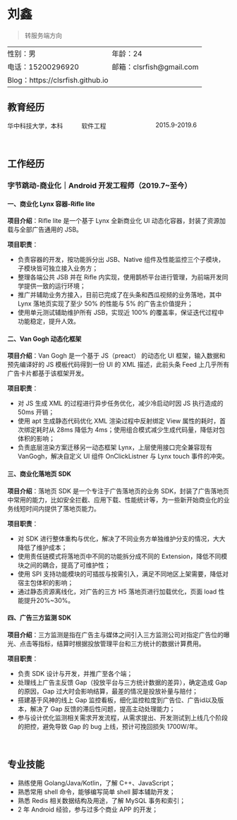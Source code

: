 
<h1>刘鑫</h1>

> 转服务端方向

<table style="cellpadding:0;">
    <tr>
        <td style="border:none;padding-left:0;">性别：男</td>
        <td style="border:none;padding-left:0;">年龄：24</td>
    </tr>
    <tr>
        <td style="border:none;padding-left:0;">电话：15200296920</td>
        <td style="border:none;padding-left:0;">邮箱：clsrfish@gmail.com</td>
    </tr>
    <tr>
        <td style="border:none;padding-left:0;">Blog：https://clsrfish.github.io</td>
    </tr>
</table>

## 教育经历

<ul style="padding-inline-start:0;list-style:none;display: flex;justify-content: space-between;">
    <li style="display:inline;width:100%;padding-left:0;"><span>华中科技大学，本科</span></li>
    <li style="display:inline;width:100%;padding-left:0;"><span>软件工程</span></li>
    <li style="display:inline;width:100%;padding-left:0;"><span>2015.9-2019.6</span></li>
</ul>
<br/>

## 工作经历

### 字节跳动-商业化｜Android 开发工程师（2019.7~至今）

#### 一、商业化 Lynx 容器-Rifle lite

**项目介绍**：Rifle lite 是一个基于 Lynx 全新商业化 UI 动态化容器，封装了资源加载与全部广告通用的 JSB。

**项目职责**：

- 负责容器的开发，按功能拆分出 JSB、Native 组件及性能监控三个子模块，子模块皆可独立接入业务方；
- 整理各端公共 JSB 并在 Rifle 内实现，使用鹊桥平台进行管理，为前端开发同学提供一致的运行环境；
- 推广并辅助业务方接入，目前已完成了在头条和西瓜视频的业务落地，其中 Lynx 落地页实现了至少 50% 的性能与 5% 的广告主价值提升；
- 使用单元测试辅助维护所有 JSB，实现近 100% 的覆盖率，保证迭代过程中功能稳定，提升人效。

#### 二、Van Gogh 动态化框架

**项目介绍**：Van Gogh 是一个基于 JS（preact） 的动态化 UI 框架，输入数据和预先编译好的 JS 模板代码得到一份 UI 的 XML 描述，此前头条 Feed 上几乎所有广告卡片都基于该框架开发。

**项目职责**：
- 对 JS 生成 XML 的过程进行异步任务优化，减少冷启动时因 JS 执行造成的 50ms 开销；
- 使用 apt 生成静态代码优化 XML 渲染过程中反射绑定 View 属性的耗时，首次绑定耗时从 28ms 降低为 4ms；使用组合模式减少生成代码量，降低对包体积的影响；
- 负责底层渲染方案迁移另一动态框架 Lynx，上层使用接口完全兼容现有 VanGogh，解决自定义 UI 组件 OnClickListner 与 Lynx touch 事件的冲突。

#### 三、商业化落地页 SDK

**项目介绍**：落地页 SDK 是一个专注于广告落地页的业务 SDK，封装了广告落地页中常用的能力，比如安全拦截、应用下载、性能统计等，为一些新开始商业化的业务线短时间内提供了落地页能力。

**项目职责**：
- 对 SDK 进行整体重构与优化，解决了不同业务方单独维护分支的情况，大大降低了维护成本；
- 使用责任链模式将落地页中不同的功能拆分成不同的 Extension，降低不同模块之间的耦合，提高了可维护性；
- 使用 SPI 支持功能模块的可插拔与按需引入，满足不同地区上架需要，降低对宿主包体积的影响；
- 通过静态资源离线化，对广告的三方 H5 落地页进行加载优化，页面 load 性能提升20%~30%。


#### 四、广告三方监测 SDK

**项目介绍**：三方监测是指在广告主与媒体之间引入三方监测公司对指定广告位的曝光、点击等指标，结算时根据投放管理平台和三方统计的数据计算费用。

**项目职责**：

- 负责 SDK 设计与开发，并推广至各个端；
- 处理线上广告主反馈 Gap（投放平台与三方统计数据的差异），确定造成 Gap 的原因，Gap 过大时会影响结算，最差的情况是投放补量与赔付；
- 搭建基于风神的线上 Gap 监控看板，细化监控粒度到广告位、广告id以及版本，解决了 Gap 反馈的滞后性问题，提高主动处理能力；
- 参与设计优化监测相关需求开发流程，从需求提出、开发测试到上线几个阶段的把控，避免导致 Gap 的 bug 上线，预计可挽回损失 1700W/年。

<br/>

## 专业技能

- 熟练使用 Golang/Java/Kotlin，了解 C++、JavaScript；
- 熟悉常用 shell 命令，能够编写简单 shell 脚本辅助开发；
- 熟悉 Redis 相关数据结构及用途，了解 MySQL 事务和索引；
- 2 年 Android 经验，参与过多个商业 APP 的开发；
